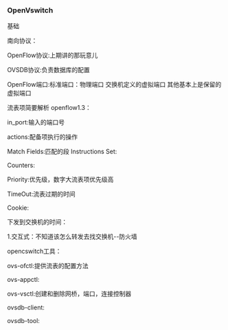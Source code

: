 ### OpenVswitch

基础

南向协议：

OpenFlow协议:上期讲的那玩意儿

OVSDB协议:负责数据库的配置



OpenFlow端口:标准端口：物理端口 交换机定义的虚拟端口   其他基本上是保留的虚拟端口



流表项简要解析 openflow1.3：

in_port:输入的端口号

actions:配备项执行的操作

Match Fields:匹配的段
Instructions Set:

Counters:

Priority:优先级，数字大流表项优先级高

TimeOut:流表过期的时间

Cookie:



下发到交换机的时间：

1.交互式：不知道该怎么转发去找交换机--防火墙





opencswitch工具：

ovs-ofctl:提供流表的配置方法

ovs-appctl:

ovs-vsctl:创建和删除网桥，端口，连接控制器

ovsdb-client:

ovsdb-tool: